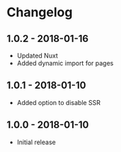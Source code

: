 # Changelog

## 1.0.2 - 2018-01-16

- Updated Nuxt
- Added dynamic import for pages

## 1.0.1 - 2018-01-10

- Added option to disable SSR

## 1.0.0 - 2018-01-10

- Initial release
